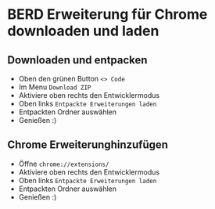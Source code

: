 # BERD Erweiterung für Chrome downloaden und laden
## Downloaden und entpacken
* Oben den grünen Button <code><> Code</code>
* Im Menu <code>Download ZIP</code>
* Aktiviere oben rechts den Entwicklermodus
* Oben links <code>Entpackte Erweiterungen laden</code>
* Entpackten Ordner auswählen
* Genießen :)
## Chrome Erweiterunghinzufügen
* Öffne <code>chrome://extensions/</code>
* Aktiviere oben rechts den Entwicklermodus
* Oben links <code>Entpackte Erweiterungen laden</code>
* Entpackten Ordner auswählen
* Genießen :)

